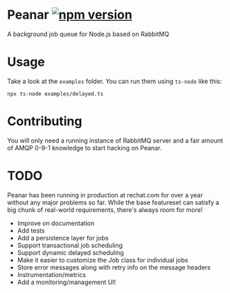# Peanar [![npm version](https://badge.fury.io/js/peanar.svg)](https://badge.fury.io/js/peanar)

A background job queue for Node.js based on RabbitMQ

# Usage

Take a look at the `examples` folder. You can run them using `ts-node` like
this:

    npx ts-node examples/delayed.ts

# Contributing

You will only need a running instance of RabbitMQ server and a fair amount of
AMQP 0-9-1 knowledge to start hacking on Peanar.

# TODO

Peanar has been running in production at rechat.com for over a year without any
major problems so far. While the base featureset can satisfy a big chunk of
real-world requirements, there's always room for more!

* Improve on documentation
* Add tests
* Add a persistence layer for jobs
* Support transactional job scheduling
* Support dynamic delayed scheduling
* Make it easier to customize the Job class for individual jobs
* Store error messages along with retry info on the message headers
* Instrumentation/metrics
* Add a monitoring/management UI!
